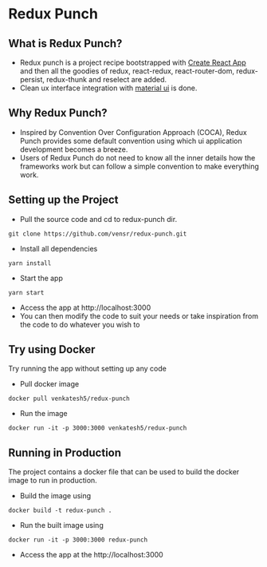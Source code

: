 # Redux Punch
## What is Redux Punch?

* Redux punch is a project recipe bootstrapped with [Create React App](https://github.com/facebook/create-react-app) and then all the goodies of redux, react-redux, react-router-dom, redux-persist, redux-thunk and reselect are added. 
* Clean ux interface integration with [material ui](https://mui.com/) is done.

## Why Redux Punch?

* Inspired by Convention Over Configuration Approach (COCA), Redux Punch provides some default convention using which ui application development becomes a breeze.
* Users of Redux Punch do not need to know all the inner details how the frameworks work but can follow a simple convention to make everything work.

## Setting up the Project

* Pull the source code and cd to redux-punch dir.
```
git clone https://github.com/vensr/redux-punch.git
```
* Install all dependencies
```
yarn install
```
* Start the app
```
yarn start
```
* Access the app at http://localhost:3000
* You can then modify the code to suit your needs or take inspiration from the code to do whatever you wish to

## Try using Docker

Try running the app without setting up any code

* Pull docker image
```
docker pull venkatesh5/redux-punch
```
* Run the image
```
docker run -it -p 3000:3000 venkatesh5/redux-punch
```

## Running in Production

The project contains a docker file that can be used to build the docker image to run in production. 

* Build the image using
```
docker build -t redux-punch .
```
* Run the built image using 
```
docker run -it -p 3000:3000 redux-punch
```
* Access the app at the http://localhost:3000

